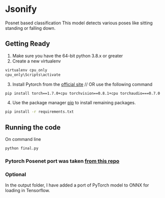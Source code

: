 # Jsonify

Posnet based classification
This model detects various poses like sitting standing or falling down.

## Getting Ready
1. Make sure you have the 64-bit python 3.8.x or greater
2. Create a new virtualenv
```bash
virtualenv cpu_only
cpu_only\Scripts\activate
```
3. Install Pytorch from the [official site](https://pytorch.org/get-started/locally/) // OR use the following command
```bash
pip install torch==1.7.0+cpu torchvision==0.8.1+cpu torchaudio===0.7.0 -f https://download.pytorch.org/whl/torch_stable.html
```


4. Use the package manager [pip](https://pip.pypa.io/en/stable/) to install remaining packages.

```bash
pip install -r requirements.txt
```

## Running the code
On command line
```bash
python final.py
```


### Pytorch Posenet port was taken [from this repo](https://github.com/rwightman/posenet-pytorch)

### Optional
In the output folder, I have added a port of PyTorch model to ONNX for loading in Tensorflow.
